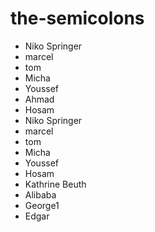 # the-semicolons

- Niko Springer
- marcel
- tom
- Micha
- Youssef
- Ahmad
- Hosam
- Niko Springer
- marcel
- tom
- Micha
- Youssef
- Hosam
- Kathrine Beuth
- Alibaba
- George1
- Edgar

